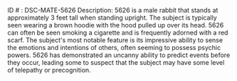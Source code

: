ID # : DSC-MATE-5626
Description: 5626 is a male rabbit that stands at approximately 3 feet tall when standing upright. The subject is typically seen wearing a brown hoodie with the hood pulled up over its head. 5626 can often be seen smoking a cigarette and is frequently adorned with a red scarf. The subject's most notable feature is its impressive ability to sense the emotions and intentions of others, often seeming to possess psychic powers. 5626 has demonstrated an uncanny ability to predict events before they occur, leading some to suspect that the subject may have some level of telepathy or precognition.